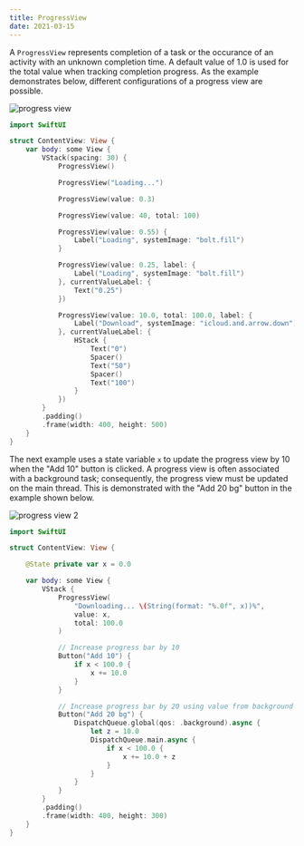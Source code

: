 ```yaml
---
title: ProgressView
date: 2021-03-15
---
```


A `ProgressView` represents completion of a task or the occurance of an activity with an unknown completion time. A default value of 1.0 is used for the total value when tracking completion progress. As the example demonstrates below, different configurations of a progress view are possible.

![progress view](/swift-macos/images/progressview.png)

```swift
import SwiftUI

struct ContentView: View {
    var body: some View {
        VStack(spacing: 30) {
            ProgressView()

            ProgressView("Loading...")

            ProgressView(value: 0.3)

            ProgressView(value: 40, total: 100)

            ProgressView(value: 0.55) {
                Label("Loading", systemImage: "bolt.fill")
            }

            ProgressView(value: 0.25, label: {
                Label("Loading", systemImage: "bolt.fill")
            }, currentValueLabel: {
                Text("0.25")
            })

            ProgressView(value: 10.0, total: 100.0, label: {
                Label("Download", systemImage: "icloud.and.arrow.down")
            }, currentValueLabel: {
                HStack {
                    Text("0")
                    Spacer()
                    Text("50")
                    Spacer()
                    Text("100")
                }
            })
        }
        .padding()
        .frame(width: 400, height: 500)
    }
}
```

The next example uses a state variable `x` to update the progress view by 10 when the "Add 10" button is clicked. A progress view is often associated with a background task; consequently, the progress view must be updated on the main thread. This is demonstrated with the "Add 20 bg" button in the example shown below.

![progress view 2](/swift-macos/images/progressview2.png)

```swift
import SwiftUI

struct ContentView: View {

    @State private var x = 0.0

    var body: some View {
        VStack {
            ProgressView(
                "Downloading... \(String(format: "%.0f", x))%",
                value: x,
                total: 100.0
            )

            // Increase progress bar by 10
            Button("Add 10") {
                if x < 100.0 {
                    x += 10.0
                }
            }

            // Increase progress bar by 20 using value from background thread
            Button("Add 20 bg") {
                DispatchQueue.global(qos: .background).async {
                    let z = 10.0
                    DispatchQueue.main.async {
                        if x < 100.0 {
                            x += 10.0 + z
                        }
                    }
                }
            }
        }
        .padding()
        .frame(width: 400, height: 300)
    }
}
```
